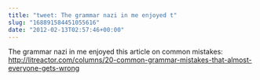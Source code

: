 ```yaml
---
title: "tweet: The grammar nazi in me enjoyed t"
slug: "168891584451055616"
date: "2012-02-13T02:57:46+00:00"
---
```

The grammar nazi in me enjoyed this article on common mistakes: http://litreactor.com/columns/20-common-grammar-mistakes-that-almost-everyone-gets-wrong